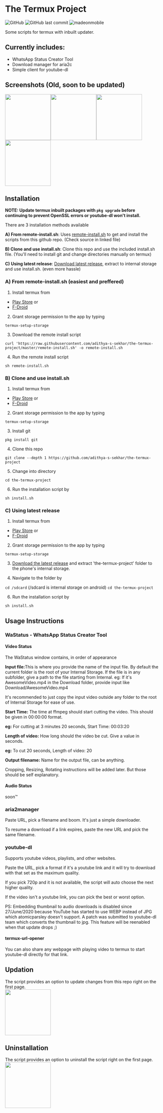 # The Termux Project
![GitHub](https://img.shields.io/github/license/adithya-s-sekhar/the-termux-project) ![GitHub last commit](https://img.shields.io/github/last-commit/adithya-s-sekhar/the-termux-project?label=last%20updated) ![madeonmobile](https://img.shields.io/badge/made%20on-mobile-blue) 

Some scripts for termux with inbuilt updater.

## Currently includes:

- WhatsApp Status Creator Tool
- Download manager for aria2c
- Simple client for youtube-dl

## Screenshots (Old, soon to be updated)

<img src="https://github.com/adithya-s-sekhar/screenshot-repo/blob/master/the-termux-project/index.jpg?raw=true" width="150px"><img src="https://github.com/adithya-s-sekhar/screenshot-repo/blob/master/the-termux-project/wastatus.jpg?raw=true" width="150px"><img src="https://github.com/adithya-s-sekhar/screenshot-repo/blob/master/the-termux-project/aria2.jpg?raw=true" width="150px"><img src="https://github.com/adithya-s-sekhar/screenshot-repo/blob/master/the-termux-project/yt.jpg?raw=true" width="150px"><br>

## Installation

<b>NOTE: Update termux inbuilt packages with `pkg upgrade` before continuing to prevent OpenSSL errors or youtube-dl won't install.</b>

There are 3 installation methods available

<b>A) From remote-install.sh</b>: Uses [remote-install.sh](https://github.com/adithya-s-sekhar/the-termux-project/blob/master/remote-install.sh) to get and install the scripts from this github repo. (Check source in linked file)

<b>B) Clone and use install.sh</b>: Clone this repo and use the included install.sh file. (You'll need to install git and change directories manually on termux)

<b>C) Using latest release</b>: [Download latest release](https://github.com/adithya-s-sekhar/the-termux-project/releases), extract to internal storage and use install.sh. (even more hassle)

### A) From remote-install.sh (easiest and preffered)

1. Install termux from

- [Play Store](https://play.google.com/store/apps/details?id=com.termux) or
- [F-Droid](https://f-droid.org/en/packages/com.termux/)

2. Grant storage permission to the app by typing

`termux-setup-storage`

3. Download the remote install script

`curl 'https://raw.githubusercontent.com/adithya-s-sekhar/the-termux-project/master/remote-install.sh' -o remote-install.sh`

4. Run the remote install script

`sh remote-install.sh`

### B) Clone and use install.sh

1. Install termux from

- [Play Store](https://play.google.com/store/apps/details?id=com.termux) or
- [F-Droid](https://f-droid.org/en/packages/com.termux/)

2. Grant storage permission to the app by typing

`termux-setup-storage`

3. Install git

`pkg install git`

4. Clone this repo

`git clone --depth 1 https://github.com/adithya-s-sekhar/the-termux-project`

5. Change into directory

`cd the-termux-project`

6. Run the installation script by

`sh install.sh`

### C) Using latest release

1. Install termux from

- [Play Store](https://play.google.com/store/apps/details?id=com.termux) or
- [F-Droid](https://f-droid.org/en/packages/com.termux/)

2. Grant storage permission to the app by typing

`termux-setup-storage`

3. [Download the latest release](https://github.com/adithya-s-sekhar/the-termux-project/releases) and extract 'the-termux-project' folder to the phone's internal storage.

4. Navigate to the folder by

`cd /sdcard` (/sdcard is internal storage on android)
`cd the-termux-project`

6. Run the installation script by

`sh install.sh`

## Usage Instructions

### WaStatus - WhatsApp Status Creator Tool

#### Video Status

The WaStatus window contains, in order of appearance

<b>Input file:</b>This is where you provide the name of the input file. By default the current folder is the root of your Internal Storage. 
If the file is in any subfolder, give a path to the file starting from Internal.
eg: If it's AwesomeVideo.mp4 in the Download folder, provide input like Download/AwesomeVideo.mp4

It's recommended to just copy the input video outside any folder to the root of Internal Storage for ease of use.

<b>Start Time:</b> The time at ffmpeg should start cutting the video. This should be given in 00:00:00 format.

<b>eg:</b> For cutting at 3 minutes 20 seconds, Start Time: 00:03:20

<b>Length of video:</b> How long should the video be cut. Give a value in seconds.

<b>eg:</b> To cut 20 seconds, Length of video: 20

<b>Output filename:</b> Name for the output file, can be anything.

Cropping, Resizing, Rotating instructions will be added later. But those should be self explanatory.

#### Audio Status

soon™

### aria2manager

Paste URL, pick a filename and boom. It's just a simple downloader.

To resume a download if a link expires, paste the new URL and pick the same filename.

### youtube-dl

Supports youtube videos, playlists, and other websites.

Paste the URL, pick a format if it's a youtube link and it will try to download with that set as the maximum quality.

If you pick 720p and it is not available, the script will auto choose the next higher quality.

If the video isn't a youtube link, you can pick the best or worst option.

PS: Embedding thumbnail to audio downloads is disabled since 27/June/2020 because YouTube has started to use WEBP instead of JPG which atomicparsley doesn't support.
A patch was submitted to youtube-dl team which converts the thumbnail to jpg. This feature will be reenabled when that update drops ;)

#### termux-url-opener

You can also share any webpage with playing video to termux to start youtube-dl directly for that link.

## Updation

The script provides an option to update changes from this repo right on the first page.<br>
<img src="https://github.com/adithya-s-sekhar/screenshot-repo/blob/master/the-termux-project/update.jpg?raw=true" width="150px"><br>

## Uninstallation

The script provides an option to uninstall the script right on the first page.<br>
<img src="https://github.com/adithya-s-sekhar/screenshot-repo/blob/master/the-termux-project/uninstall.jpg?raw=true" width="150px">
